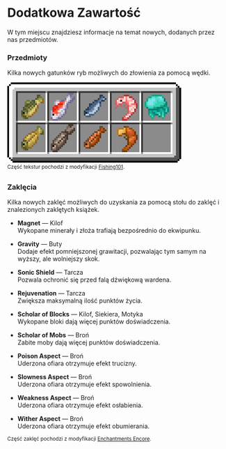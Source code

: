 # **Dodatkowa Zawartość**
W tym miejscu znajdziesz informacje na temat nowych, dodanych przez nas przedmiotów.

### Przedmioty
Kilka nowych gatunków ryb możliwych do złowienia za pomocą wędki.

![Ryby](../assets/fish.png ":no-zoom")  
<sup>Część tekstur pochodzi z modyfikacji [Fishing101](https://github.com/Macck209/Fishing101).</sup>

### Zaklęcia
Kilka nowych zaklęć możliwych do uzyskania za pomocą stołu do zaklęć i znalezionych zaklętych książek.
- **Magnet** — Kilof  
  Wykopane minerały i złoża trafiają bezpośrednio do ekwipunku.  

- **Gravity** — Buty  
  Dodaje efekt pomniejszonej grawitacji, pozwalając tym samym na wyższy, ale wolniejszy skok.

- **Sonic Shield** — Tarcza  
  Pozwala ochronić się przed falą dźwiękową wardena.

- **Rejuvenation** — Tarcza  
  Zwiększa maksymalną ilość punktów życia.

- **Scholar of Blocks** — Kilof, Siekiera, Motyka  
  Wykopane bloki dają więcej punktów doświadczenia.

- **Scholar of Mobs** — Broń  
  Zabite moby dają więcej punktów doświadczenia.

- **Poison Aspect**  — Broń  
  Uderzona ofiara otrzymuje efekt trucizny.

- **Slowness Aspect** — Broń  
  Uderzona ofiara otrzymuje efekt spowolnienia.

- **Weakness Aspect** — Broń  
  Uderzona ofiara otrzymuje efekt osłabienia.

- **Wither Aspect** — Broń  
  Uderzona ofiara otrzymuje efekt obumierania.

<sup>Część zaklęć pochodzi z modyfikacji [Enchantments Encore](https://github.com/NiceKaleido/Enchantments-Encore).</sup>
